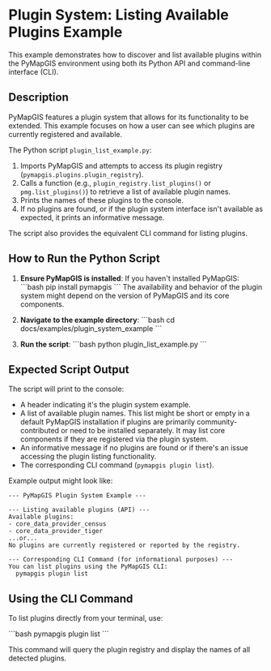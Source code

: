 # Plugin System: Listing Available Plugins Example

This example demonstrates how to discover and list available plugins within the PyMapGIS environment using both its Python API and command-line interface (CLI).

## Description

PyMapGIS features a plugin system that allows for its functionality to be extended. This example focuses on how a user can see which plugins are currently registered and available.

The Python script `plugin_list_example.py`:
1.  Imports PyMapGIS and attempts to access its plugin registry (`pymapgis.plugins.plugin_registry`).
2.  Calls a function (e.g., `plugin_registry.list_plugins()` or `pmg.list_plugins()`) to retrieve a list of available plugin names.
3.  Prints the names of these plugins to the console.
4.  If no plugins are found, or if the plugin system interface isn't available as expected, it prints an informative message.

The script also provides the equivalent CLI command for listing plugins.

## How to Run the Python Script

1.  **Ensure PyMapGIS is installed**:
    If you haven't installed PyMapGIS:
    \`\`\`bash
    pip install pymapgis
    \`\`\`
    The availability and behavior of the plugin system might depend on the version of PyMapGIS and its core components.

2.  **Navigate to the example directory**:
    \`\`\`bash
    cd docs/examples/plugin_system_example
    \`\`\`

3.  **Run the script**:
    \`\`\`bash
    python plugin_list_example.py
    \`\`\`

## Expected Script Output

The script will print to the console:
- A header indicating it's the plugin system example.
- A list of available plugin names. This list might be short or empty in a default PyMapGIS installation if plugins are primarily community-contributed or need to be installed separately. It may list core components if they are registered via the plugin system.
- An informative message if no plugins are found or if there's an issue accessing the plugin listing functionality.
- The corresponding CLI command (`pymapgis plugin list`).

Example output might look like:

```
--- PyMapGIS Plugin System Example ---

--- Listing available plugins (API) ---
Available plugins:
- core_data_provider_census
- core_data_provider_tiger
...or...
No plugins are currently registered or reported by the registry.

--- Corresponding CLI Command (for informational purposes) ---
You can list plugins using the PyMapGIS CLI:
  pymapgis plugin list
```

## Using the CLI Command

To list plugins directly from your terminal, use:

\`\`\`bash
pymapgis plugin list
\`\`\`

This command will query the plugin registry and display the names of all detected plugins.
